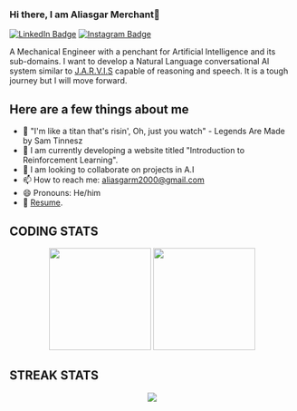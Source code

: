 ### Hi there, I am Aliasgar Merchant👋

[![LinkedIn Badge](https://img.shields.io/badge/LinkedIn-0077B5?style=flat-square&logo=linkedin&logoColor=white)](https://linkedin.com/in/aliasgar-merchant)
[![Instagram Badge](https://img.shields.io/badge/Instagram-E4405F?style=flat-square&logo=instagram&logoColor=white)](https://instagram.com/_aliasgar007_/)

A Mechanical Engineer with a penchant for Artificial Intelligence and its sub-domains. I want to develop a Natural Language conversational AI system similar to [J.A.R.V.I.S](https://marvelcinematicuniverse.fandom.com/wiki/J.A.R.V.I.S.) capable of reasoning and speech. It is a tough journey but I will move forward.

## Here are a few things about me
- 🤘 "I'm like a titan that's risin',
Oh, just you watch" - Legends Are Made by Sam Tinnesz
- 🔭 I am currently developing a website titled "Introduction to Reinforcement Learning".
- 👯 I am looking to collaborate on projects in A.I
- 📫 How to reach me: aliasgarm2000@gmail.com
- 😄 Pronouns: He/him
- 📝 [Resume](https://drive.google.com/file/d/1hZFy1O04OKdEhjNJTUGGNEG06TXIw9ZD/view?usp=sharing).

## CODING STATS
<p align = "center">
  <img height="180em" src="https://github-readme-stats.vercel.app/api?username=aliasgar-m&show_icons=true&hide_border=true&&count_private=true&include_all_commits=true&theme=gotham" />
  <img height="180em" src="https://github-readme-stats.vercel.app/api/top-langs/?username=aliasgar-m&exclude_repo=KNN-Image-Classification&show_icons=true&hide_border=true&layout=compact&langs_count=8&theme=gotham"/>
</p>

## STREAK STATS
<p align = "center">
    <img src="https://github-readme-streak-stats.herokuapp.com/?user=aliasgar-m&theme=gotham">
</p>

